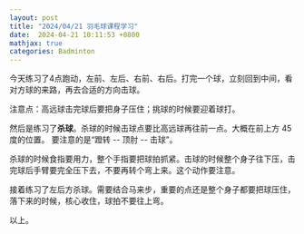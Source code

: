 ```yaml
---
layout: post
title: "2024/04/21 羽毛球课程学习"
date:  2024-04-21 10:11:53 +0800
mathjax: true
categories: Badminton
---
```


今天练习了4点跑动，左前、左后、右前、右后。打完一个球，立刻回到中间，看对方球的来路，再去合适的方向击球。

注意点：高远球击完球后要把身子压住；挑球的时候要迎着球打。

然后是练习了**杀球**。杀球的时候击球点要比高远球再往前一点。大概在前上方 45 度的位置。
要注意的是“蹬转 -- 顶肘 -- 击球”。

杀球的时候食指要用力，整个手指要把球拍抓紧。击球的时候整个身子往下压，击完球后手臂要完全压下去，不要再转个弯上来。这个动作要注意。

接着练习了左后方杀球。需要结合马来步，重要的点还是整个身子都要把球压住，落下来的时候，核心收住，球拍不要往上弯。

以上。
